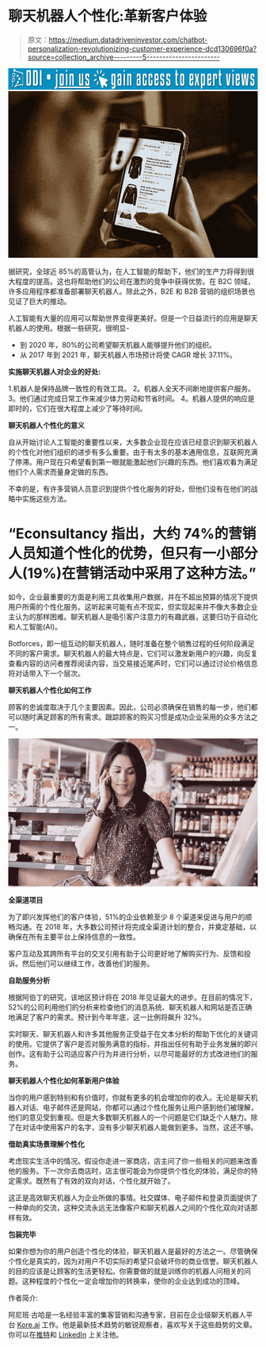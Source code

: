 # 聊天机器人个性化:革新客户体验

> 原文：<https://medium.datadriveninvestor.com/chatbot-personalization-revolutionizing-customer-experience-dcd130696f0a?source=collection_archive---------5----------------------->

[![](img/337b2081ac1f0a9c06efe178668e64e6.png)](http://www.track.datadriveninvestor.com/J12U)![](img/f27b00be1e705c29a5a478c3d5a280d8.png)

据研究，全球近 85%的高管认为，在人工智能的帮助下，他们的生产力将得到很大程度的提高。这也将帮助他们的公司在激烈的竞争中获得优势。在 B2C 领域，许多应用程序都准备部署聊天机器人。除此之外，B2E 和 B2B 营销的组织场景也见证了巨大的推动。

人工智能有大量的应用可以帮助世界变得更美好。但是一个日益流行的应用是聊天机器人的使用。根据一些研究，很明显-

*   到 2020 年，80%的公司希望聊天机器人能够提升他们的组织。
*   从 2017 年到 2021 年，聊天机器人市场预计将使 CAGR 增长 37.11%。

**实施聊天机器人对企业的好处:**

1.机器人是保持品牌一致性的有效工具。
2。机器人全天不间断地提供客户服务。
3。他们通过完成日常工作来减少体力劳动和节省时间。
4。机器人提供的响应是即时的，它们在很大程度上减少了等待时间。

**聊天机器人个性化的意义**

自从开始讨论人工智能的重要性以来，大多数企业现在应该已经意识到聊天机器人的个性化对他们组织的进步有多么重要。由于有太多的基本通用信息，互联网充满了停滞。用户现在只希望看到第一眼就能激起他们兴趣的东西。他们喜欢看为满足他们个人需求而量身定做的东西。

不幸的是，有许多营销人员意识到提供个性化服务的好处，但他们没有在他们的战略中实施这些方法。

# “Econsultancy 指出，大约 74%的营销人员知道个性化的优势，但只有一小部分人(19%)在营销活动中采用了这种方法。”

如今，企业最重要的方面是利用工具收集用户数据，并在不超出预算的情况下提供用户所需的个性化服务。这听起来可能有点不现实，但实现起来并不像大多数企业主认为的那样困难。聊天机器人是吸引客户注意力的有趣武器，这要归功于自动化和人工智能(AI)。

Botforces，即一组互动的聊天机器人，随时准备在整个销售过程的任何阶段满足不同的客户需求。聊天机器人的最大特点是，它们可以激发新用户的兴趣，向反复查看内容的访问者推荐阅读内容，当交易接近尾声时，它们可以通过讨论价格信息将对话带入下一个层次。

**聊天机器人个性化如何工作**

顾客的忠诚度取决于几个主要因素。因此，公司必须确保在销售的每一步，他们都可以随时满足顾客的所有需求。跟踪顾客的购买习惯是成功企业采用的众多方法之一。

![](img/4e4362105b05c54af4ac3d60b3f32a4a.png)

**全渠道项目**

为了即兴发挥他们的客户体验，51%的企业依赖至少 8 个渠道来促进与用户的顺畅沟通。在 2018 年，大多数公司预计将完成全渠道计划的整合，并奠定基础，以确保在所有主要平台上保持信息的一致性。

客户互动及其跨所有平台的交叉引用有助于公司更好地了解购买行为、反馈和投诉。然后他们可以继续工作，改善他们的服务。

**自助服务分析**

根据阿伯丁的研究，该地区预计将在 2018 年见证最大的进步。在目前的情况下，52%的公司利用他们的分析来检查他们的消息系统、聊天机器人和网站是否正确地满足了客户的需求。预计到今年年底，这一比例将飙升 32%。

实时聊天、聊天机器人和许多其他服务正受益于在文本分析的帮助下优化的关键词的使用。它提供了客户是否对服务满意的指标，并指出任何有助于业务发展的即兴创作。这有助于公司适应客户行为并进行分析，以尽可能最好的方式改进他们的服务。

**聊天机器人个性化如何革新用户体验**

当你的用户感到特别和有价值时，你就有更多的机会增加你的收入。无论是聊天机器人对话、电子邮件还是网站，你都可以通过个性化服务让用户感到他们被理解，他们的意见受到重视。但是大多数聊天机器人的一个问题是它们缺乏个人魅力。除了在对话中使用客户的名字，没有多少聊天机器人能做到更多。当然，这还不够。

**借助真实场景理解个性化**

考虑现实生活中的情况。假设你走进一家商店，店主问了你一些相关的问题来改善他的服务。下一次你去商店时，店主很可能会为你提供个性化的体验，满足你的特定需求。既然有了有效的双向对话，个性化就开始了。

这正是高效聊天机器人为企业所做的事情。社交媒体、电子邮件和登录页面提供了一种单向的交流，这种交流永远无法像客户和聊天机器人之间的个性化双向对话那样有效。

**包装完毕**

如果你想为你的用户创造个性化的体验，聊天机器人是最好的方法之一。尽管确保个性化是真实的，因为对用户不切实际的希望只会破坏你的商业信誉。聊天机器人的目的应该是让顾客的生活更轻松。你需要做的就是训练你的机器人问相关的问题。这种程度的个性化一定会增加你的转换率，使你的企业达到成功的顶峰。

作者简介:

阿尼班·古哈是一名经验丰富的集客营销和沟通专家，目前在企业级聊天机器人平台 [Kore.ai](https://kore.ai/) 工作。他是最新技术趋势的敏锐观察者，喜欢写关于这些趋势的文章。你可以在[推特](https://twitter.com/anibeg25)和 [LinkedIn](https://www.linkedin.com/in/anibeg25/) 上关注他。